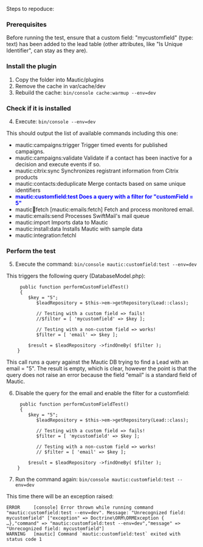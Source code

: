 Steps to repoduce:

### Prerequisites

Before running the test, ensure that a custom field: "mycustomfield" (type: text) has been added to the lead table (other attributes, like "Is Unique Identifier", can stay as they are).


### Install the plugin

1. Copy the folder into Mautic/plugins
2. Remove the cache in var/cache/dev
3. Rebuild the cache: `bin/console cache:warmup --env=dev`

### Check if it is installed

4. Execute: `bin/console --env=dev`

This should output the list of available commands including this one:

  * mautic:campaigns:trigger                Trigger timed events for published campaigns.
  * mautic:campaigns:validate               Validate if a contact has been inactive for a decision and execute events if so.
  * mautic:citrix:sync                      Synchronizes registrant information from Citrix products
  * mautic:contacts:deduplicate             Merge contacts based on same unique identifiers
  * <span style="color:blue"> **mautic:customfield:test                 Does a query with a filter for "customField = 5"**</style>
  * mautic:email:fetch                      [mautic:emails:fetch] Fetch and process monitored email.
  * mautic:emails:send                      Processes SwiftMail's mail queue
  * mautic:import                           Imports data to Mautic
  * mautic:install:data                     Installs Mautic with sample data
  * mautic:integration:fetchl

### Perform the test

5. 	Execute the command: `bin/console mautic:customfield:test --env=dev`



   This triggers the following query (DatabaseModel.php):
````
     public function performCustomFieldTest()
     {
   	    $key = "5";
	       $leadRepository = $this->em->getRepository(Lead::class); 

	       // Testing with a custom field => fails!
	       //$filter = [ 'mycustomfield' => $key ]; 
		
	       // Testing with a non-custom field => works!
	       $filter = [ 'email' => $key ]; 
	    
	    $result = $leadRepository ->findOneBy( $filter );
    }
````

This call runs a query against the Mautic DB trying to find a Lead with an email = "5". 
The result is empty, which is clear, however the point is that the query does not raise an error because the field "email" is a 
standard field of Mautic.

6. Disable the query for the email and enable the filter for a customfield:

````
     public function performCustomFieldTest()
     {
   	    $key = "5";
	       $leadRepository = $this->em->getRepository(Lead::class); 

	       // Testing with a custom field => fails!
	       $filter = [ 'mycustomfield' => $key ]; 
		
	       // Testing with a non-custom field => works!
	       // $filter = [ 'email' => $key ]; 
	    
	    $result = $leadRepository ->findOneBy( $filter );
    }
````

7. Run the command again: `bin/console mautic:customfield:test --env=dev`

This time there will be an exception raised:
````
ERROR     [console] Error thrown while running command "mautic:customfield:test --env=dev". Message: "Unrecognized field: mycustomfield" ["exception" => Doctrine\ORM\ORMException { …},"command" => "mautic:customfield:test --env=dev","message" => "Unrecognized field: mycustomfield"]
WARNING   [mautic] Command `mautic:customfield:test` exited with status code 1
````